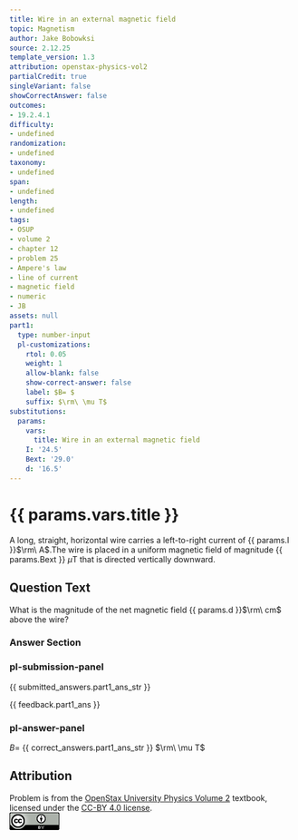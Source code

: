 ```yaml
---
title: Wire in an external magnetic field
topic: Magnetism
author: Jake Bobowksi
source: 2.12.25
template_version: 1.3
attribution: openstax-physics-vol2
partialCredit: true
singleVariant: false
showCorrectAnswer: false
outcomes:
- 19.2.4.1
difficulty:
- undefined
randomization:
- undefined
taxonomy:
- undefined
span:
- undefined
length:
- undefined
tags:
- OSUP
- volume 2
- chapter 12
- problem 25
- Ampere's law
- line of current
- magnetic field
- numeric
- JB
assets: null
part1:
  type: number-input
  pl-customizations:
    rtol: 0.05
    weight: 1
    allow-blank: false
    show-correct-answer: false
    label: $B= $
    suffix: $\rm\ \mu T$
substitutions:
  params:
    vars:
      title: Wire in an external magnetic field
    I: '24.5'
    Bext: '29.0'
    d: '16.5'
---
```

# {{ params.vars.title }}
A long, straight, horizontal wire carries a left-to-right current of {{ params.I }}$\rm\ A$.The wire is placed in a uniform magnetic field of magnitude {{ params.Bext }}$~\mu\mathrm{T}$ that is directed vertically downward.

## Question Text

What is the magnitude of the net magnetic field {{ params.d }}$\rm\ cm$ above the wire?

### Answer Section

### pl-submission-panel

{{ submitted_answers.part1_ans_str }}

{{ feedback.part1_ans }}

### pl-answer-panel

$B=$ {{ correct_answers.part1_ans_str }} $\rm\ \mu T$

## Attribution

Problem is from the [OpenStax University Physics Volume 2](https://openstax.org/details/books/university-physics-volume-2) textbook, licensed under the [CC-BY 4.0 license](https://creativecommons.org/licenses/by/4.0/).<br>![Image representing the Creative Commons 4.0 BY license.](https://raw.githubusercontent.com/firasm/bits/master/by.png)